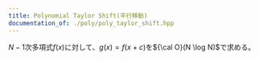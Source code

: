```yaml
---
title: Polynomial Taylor Shift(平行移動)
documentation_of: ./poly/poly_taylor_shift.hpp
---
```

$N-1$次多項式$f(x)$に対して、$g(x) = f(x + c)$を${\cal O}(N \log N)$で求める。

<!-- $g(x) = f(x+c) = \sum_{i = 0}^{N-1}f_i (x+c)^i$
$ = \sum_{i = 0}^{N-1}f_i \sum_{j=0}^{j} \binom{i}{j}x^j c^{i-j} $
$=\sum_{0\leq j\leq i<N} (f_i i!)\frac{x^j}{j!}\frac{c^{i-j}}{(i-j)!} $
$ =\sum_{j=0}^{N-1}\frac{x^j}{j!}\sum_{i = 0}^{N-1-j} (f_{i+j}(i+j)!)\frac{c^i}{i!} $ -->
